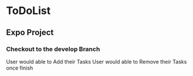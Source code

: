 # ToDoList
## Expo Project 
### Checkout to the develop Branch
 User would able to Add their Tasks
 User would able to Remove their Tasks once finish
